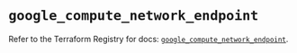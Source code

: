 # `google_compute_network_endpoint`

Refer to the Terraform Registry for docs: [`google_compute_network_endpoint`](https://registry.terraform.io/providers/hashicorp/google-beta/5.29.0/docs/resources/google_compute_network_endpoint).
